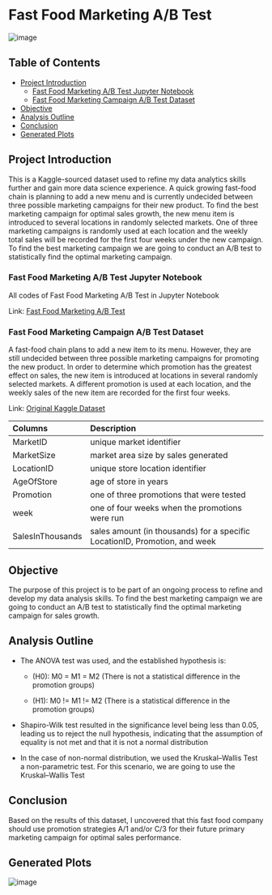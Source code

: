 # Fast Food Marketing A/B Test

![image](https://github.com/jasondo-da/Fast_Food_Marketing_Campaign_AB_Test/assets/138195365/5dbb82c9-db2d-4b3b-99e6-4794a42ff113)

## Table of Contents

- [Project Introduction](#project-introduction)
    - [Fast Food Marketing A/B Test Jupyter Notebook](#fast-food-marketing-ab-test-jupyter-notebook)
    - [Fast Food Marketing Campaign A/B Test Dataset](#fast-food-marketing-campaign-ab-test-dataset)
- [Objective](#objective)
- [Analysis Outline](#analysis-outline)
- [Conclusion](#conclusion)
- [Generated Plots](#generated-plots)

## Project Introduction

This is a Kaggle-sourced dataset used to refine my data analytics skills further and gain more data science experience. A quick growing fast-food chain is planning to add a new menu and is currently undecided between three possible marketing campaigns for their new product. To find the best marketing campaign for optimal sales growth, the new menu item is introduced to several locations in randomly selected markets. One of three marketing campaigns is randomly used at each location and the weekly total sales will be recorded for the first four weeks under the new campaign. To find the best marketing campaign we are going to conduct an A/B test to statistically find the optimal marketing campaign.

### Fast Food Marketing A/B Test Jupyter Notebook

All codes of Fast Food Marketing A/B Test in Jupyter Notebook

Link: [Fast Food Marketing A/B Test](https://github.com/jasondo-da/Fast_Food_Marketing_Campaign_AB_Test/blob/main/fast_food_ab_test.ipynb)

### Fast Food Marketing Campaign A/B Test Dataset

A fast-food chain plans to add a new item to its menu. However, they are still undecided between three possible marketing campaigns for promoting the new product. In order to determine which promotion has the greatest effect on sales, the new item is introduced at locations in several randomly selected markets. A different promotion is used at each location, and the weekly sales of the new item are recorded for the first four weeks.

Link: [Original Kaggle Dataset](https://www.kaggle.com/datasets/chebotinaa/fast-food-marketing-campaign-ab-test/data)

| Columns | Description |
| :------------- | :------------ |
| MarketID | unique market identifier |
| MarketSize | market area size by sales generated |
| LocationID | unique store location identifier |
| AgeOfStore | age of store in years |
| Promotion | one of three promotions that were tested |
| week | one of four weeks when the promotions were run |
| SalesInThousands | sales amount (in thousands) for a specific LocationID, Promotion, and week |

## Objective

The purpose of this project is to be part of an ongoing process to refine and develop my data analysis skills. To find the best marketing campaign we are going to conduct an A/B test to statistically find the optimal marketing campaign for sales growth.

## Analysis Outline

- The ANOVA test was used, and the established hypothesis is:

    - (H0): M0 = M1 = M2 (There is not a statistical difference in the promotion groups)
    
    - (H1): M0 != M1 != M2 (There is a statistical difference in the promotion groups)

- Shapiro-Wilk test resulted in the significance level being less than 0.05, leading us to reject the null hypothesis, indicating that the assumption of equality is not met and that it is not a normal distribution

- In the case of non-normal distribution, we used the Kruskal–Wallis Test a non-parametric test. For this scenario, we are going to use the Kruskal–Wallis Test

## Conclusion

Based on the results of this dataset, I uncovered that this fast food company should use promotion strategies A/1 and/or C/3 for their future primary marketing campaign for optimal sales performance.

## Generated Plots

![image](https://github.com/user-attachments/assets/85749d48-4c1d-4aa2-820f-3b06a47b342b)


